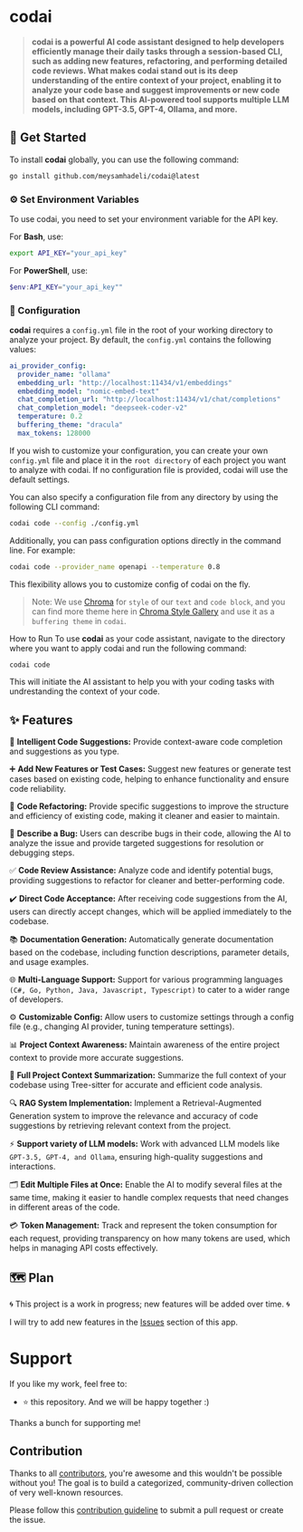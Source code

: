 # codai

> **codai is a powerful AI code assistant designed to help developers efficiently manage their daily tasks through a session-based CLI, such as adding new features, refactoring,
and performing detailed code reviews. What makes codai stand out is its deep understanding of the entire context of your project, 
enabling it to analyze your code base and suggest improvements or new code based on that context. This AI-powered tool supports multiple
LLM models, including GPT-3.5, GPT-4, Ollama, and more.**

## 🚀 Get Started
To install **codai** globally, you can use the following command:

```bash
go install github.com/meysamhadeli/codai@latest
```

### ⚙️ Set Environment Variables
To use codai, you need to set your environment variable for the API key.

For **Bash**, use:
```bash
export API_KEY="your_api_key"
```

For **PowerShell**, use:
```powershell
$env:API_KEY="your_api_key""
```
### 🔧 Configuration
**codai** requires a `config.yml` file in the root of your working directory to analyze your project. By default, the `config.yml` contains the following values:
```yml
ai_provider_config:
  provider_name: "ollama"
  embedding_url: "http://localhost:11434/v1/embeddings"
  embedding_model: "nomic-embed-text"
  chat_completion_url: "http://localhost:11434/v1/chat/completions"
  chat_completion_model: "deepseek-coder-v2"
  temperature: 0.2
  buffering_theme: "dracula"
  max_tokens: 128000
```
If you wish to customize your configuration, you can create your own `config.yml` file and place it in the `root directory` of each project you want to analyze with codai. If no configuration file is provided, codai will use the default settings.

You can also specify a configuration file from any directory by using the following CLI command:
```bash
codai code --config ./config.yml
```
Additionally, you can pass configuration options directly in the command line. For example:
```bash
codai code --provider_name openapi --temperature 0.8
```
This flexibility allows you to customize config of codai on the fly.

> Note: We use [Chroma](https://github.com/alecthomas/chroma) for `style` of our `text` and `code block`, and you can find more theme here in [Chroma Style Gallery](https://xyproto.github.io/splash/docs/) and use it as a `buffering theme` in `codai`.

How to Run
To use **codai** as your code assistant, navigate to the directory where you want to apply codai and run the following command:

```bash
codai code
```
This will initiate the AI assistant to help you with your coding tasks with undrestanding the context of your code.

## ✨ Features

🧠 **Intelligent Code Suggestions:**
Provide context-aware code completion and suggestions as you type.

➕ **Add New Features or Test Cases:**
Suggest new features or generate test cases based on existing code, helping to enhance functionality and ensure code reliability.

🔄 **Code Refactoring:**
Provide specific suggestions to improve the structure and efficiency of existing code, making it cleaner and easier to maintain.

🐛 **Describe a Bug:**
Users can describe bugs in their code, allowing the AI to analyze the issue and provide targeted suggestions for resolution or debugging steps.

✅ **Code Review Assistance:**
Analyze code and identify potential bugs, providing suggestions to refactor for cleaner and better-performing code.

✔️ **Direct Code Acceptance:**
After receiving code suggestions from the AI, users can directly accept changes, which will be applied immediately to the codebase.

📚 **Documentation Generation:**
Automatically generate documentation based on the codebase, including function descriptions, parameter details, and usage examples.

🌐 **Multi-Language Support:**
Support for various programming languages `(C#, Go, Python, Java, Javascript, Typescript)` to cater to a wider range of developers.

⚙️ **Customizable Config:**
Allow users to customize settings through a config file (e.g., changing AI provider, tuning temperature settings).

📊 **Project Context Awareness:**
Maintain awareness of the entire project context to provide more accurate suggestions.

🌳 **Full Project Context Summarization:** 
Summarize the full context of your codebase using Tree-sitter for accurate and efficient code analysis.

🔍 **RAG System Implementation:**
Implement a Retrieval-Augmented Generation system to improve the relevance and accuracy of code suggestions by retrieving relevant context from the project.

⚡ **Support variety of LLM models:**
Work with advanced LLM models like `GPT-3.5, GPT-4, and Ollama`, ensuring high-quality suggestions and interactions.

🗂️ **Edit Multiple Files at Once:**
Enable the AI to modify several files at the same time, making it easier to handle complex requests that need changes in different areas of the code.

💳 **Token Management:**
Track and represent the token consumption for each request, providing transparency on how many tokens are used, which helps in managing API costs effectively.

## 🗺️ Plan
🌀 This project is a work in progress; new features will be added over time. 🌀

I will try to add new features in the [Issues](https://github.com/meysamhadeli/codai/issues) section of this app.

# Support

If you like my work, feel free to:

- ⭐ this repository. And we will be happy together :)

Thanks a bunch for supporting me!

## Contribution

Thanks to all [contributors](https://github.com/meysamhadeli/codai/graphs/contributors), you're awesome and this wouldn't be possible without you! The goal is to build a categorized, community-driven collection of very well-known resources.

Please follow this [contribution guideline](./CONTRIBUTION.md) to submit a pull request or create the issue.